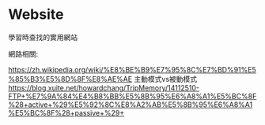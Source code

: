 # Website
學習時查找的實用網站

網路相關:

https://zh.wikipedia.org/wiki/%E8%BE%B9%E7%95%8C%E7%BD%91%E5%85%B3%E5%8D%8F%E8%AE%AE
主動模式vs被動模式
https://blog.xuite.net/howardchang/TripMemory/14112510-FTP+%E7%9A%84%E4%B8%BB%E5%8B%95%E6%A8%A1%E5%BC%8F%28+active+%29%E5%92%8C%E8%A2%AB%E5%8B%95%E6%A8%A1%E5%BC%8F%28+passive+%29+
